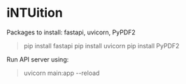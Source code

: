 # iNTUition

Packages to install: fastapi, uvicorn, PyPDF2
> pip install fastapi
> pip install uvicorn
> pip install PyPDF2

Run API server using:
> uvicorn main:app --reload
